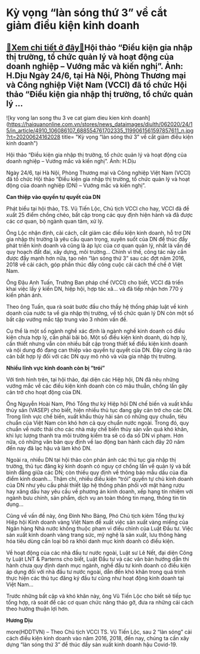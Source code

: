 Kỳ vọng “làn sóng thứ 3” về cắt giảm điều kiện kinh doanh
=========================================================

[:gift:Xem chi tiết ở đây:gift:](https://hddtvn.com/ky-vong-lan-song-thu-3-ve-cat-giam-dieu-kien-kinh-doanh/)Hội thảo “Điều kiện gia nhập thị trường, tổ chức quản lý và hoạt động của doanh nghiệp – Vướng mắc và kiến nghị”. Ảnh: H.Dịu Ngày 24/6, tại Hà Nội, Phòng Thương mại và Công nghiệp Việt Nam (VCCI) đã tổ chức Hội thảo “Điều kiện gia nhập thị trường, tổ chức quản lý …
-------------------------------------------------------------------------------------------------------------------------------------------------------------------------------------------------------------------------------------------------------------------------





![ky vong lan song thu 3 ve cat giam dieu kien kinh doanh](https://haiquanonline.com.vn/stores/news_dataimages/diulth/062020/24/15/in_article/4910_106086107_688554761702335_1199061561597857611_n.jpg?rt=20200624162028 title= "Kỳ vọng “làn sóng thứ 3” về cắt giảm điều kiện kinh doanh")


Hội thảo “Điều kiện gia nhập thị trường, tổ chức quản lý và hoạt động của doanh nghiệp – Vướng mắc và kiến nghị”. Ảnh: H.Dịu



Ngày 24/6, tại Hà Nội, Phòng Thương mại và Công nghiệp Việt Nam (VCCI) đã tổ chức Hội thảo “Điều kiện gia nhập thị trường, tổ chức quản lý và hoạt động của doanh nghiệp (DN) – Vướng mắc và kiến nghị”.


**Can thiệp vào quyền tự quyết của DN**


Phát biểu tại hội thảo, TS. Vũ Tiến Lộc, Chủ tịch VCCI cho hay, VCCI đã đề xuất 25 điểm chồng chéo, bất cập trong các quy định hiện hành và đã được các cơ quan, bộ ngành quan tâm, xử lý.


Ông Lộc nhận định, cải cách, cắt giảm các điều kiện kinh doanh, hỗ trợ DN gia nhập thị trường là yêu cầu quan trọng, xuyên suốt của DN để thúc đẩy phát triển kinh doanh và cũng là áp lực của cơ quan quản lý, nhất là vấn đề quy hoạch đất đai, xây dựng, môi trường… Chính vì thế, công tác này cần được đẩy mạnh hơn nữa, tạo nên “làn sóng thứ 3” sau các đợt năm 2016, 2018 về cải cách, góp phần thúc đẩy công cuộc cải cách thể chế ở Việt Nam.


Ông Đậu Anh Tuấn, Trưởng Ban pháp chế (VCCI) cho biết, VCCI đã triển khai việc lấy ý kiến DN, hiệp hội, hợp tác xã… và đã tiếp nhận hơn 770 ý kiến phản ánh.


Theo ông Tuấn, qua rà soát bước đầu cho thấy hệ thống pháp luật về kinh doanh của nước ta về gia nhập thị trường, về tổ chức quản lý DN còn một số bất cập vướng mắc tập trung vào 3 nhóm vấn đề.


Cụ thể là một số ngành nghề xác định là ngành nghề kinh doanh có điều kiện chưa hợp lý, cần phải bãi bỏ. Một số điều kiện kinh doanh, dù hợp lý, cần thiết nhưng vẫn còn nhiều bất cập trong thiết kế điều kiện kinh doanh và nội dung đó đang can thiệp vào quyền tự quyết của DN. Đây cũng là rào cản bất hợp lý đối với các DN quy mô nhỏ và vừa gia nhập thị trường.


**Nhiều lĩnh vực kinh doanh còn bị “trói”**


Với tình hình trên, tại hội thảo, đại diện các Hiệp hội, DN đã nêu những vướng mắc về các điều kiện kinh doanh còn có mâu thuẫn, chồng lấn gây cản trở cho hoạt động của DN.


Ông Nguyễn Hoài Nam, Phó Tổng thư ký Hiệp hội DN chế biến và xuất khẩu thủy sản (VASEP) cho biết, hiện nhiều thủ tục đang gây cản trở cho các DN. Trong lĩnh vực chế biến, xuất khẩu thủy hải sản có những quy chuẩn, tiêu chuẩn của Việt Nam còn khó hơn cả quy chuẩn nước ngoài. Trong đó, quy chuẩn về nước thải cho các nhà máy chế biến thủy sản vẫn quá khó khăn, khi lực lượng thanh tra môi trường kiểm tra sẽ có đa số DN vi phạm. Hơn nữa, có những văn bản quy định về lao động ban hành cách đây 20 năm đến nay đã lạc hậu và làm khó DN.


Ngoài ra, nhiều DN tại hội thảo còn phản ánh các thủ tục gia nhập thị trường, thủ tục đăng ký kinh doanh có nguy cơ chồng lấn về quản lý và bất bình đẳng giữa các DN; còn thiếu quy định về thông báo mẫu dấu của địa điểm kinh doanh… Thậm chí, nhiều điều kiện “trói” quyền tự chủ kinh doanh của DN như yêu cầu phải thiết lập hệ thống phân phối với mặt hàng rượu hay xăng dầu hay yêu cầu về phương án kinh doanh, xếp hạng tín nhiệm với ngành bưu chính, sản phẩm, dịch vụ an toàn thông tin mạng, thông tin tín dụng…


Cũng về vấn đề này, ông Đinh Nho Bảng, Phó Chủ tịch kiêm Tổng thư ký Hiệp hội Kinh doanh vàng Việt Nam đề xuất việc sản xuất vàng miếng của Ngân hàng Nhà nước không thuộc pham vi điều chỉnh của Luật Đầu tư. Việc sản xuất kinh doanh vàng trang sức, mỹ nghệ là sản xuất, lưu thông hàng hóa tiêu dùng cần loại bỏ ra khỏi danh mục kinh doanh có điều kiện.


Về hoạt động của các nhà đầu tư nước ngoài, Luật sư Lê Nết, đại diện Công ty Luật LNT & Parterns cho biết, Luật Đầu tư và các văn bản hướng dẫn thi hành chưa quy định danh mục ngành, nghề đầu tư kinh doanh có điều kiện áp dụng đối với nhà đầu tư nước ngoài, dẫn đến khó khăn trong quá trình thực hiện các thủ tục đăng ký đầu tư cũng như hoạt động kinh doanh tại Việt Nam…


Trước những bất cập và khó khăn này, ông Vũ Tiến Lộc cho biết sẽ tiếp tục tổng hợp, rà soát để các cơ quan chức năng tháo gỡ, đưa ra những cải cách theo hướng thuận lợi hơn.




**Hương Dịu**



more(HDDTVN) – Theo Chủ tịch VCCI TS. Vũ Tiến Lộc, sau 2 “làn sóng” cải cách điều kiện kinh doanh vào năm 2016, 2018, đến nay, chúng ta cần xây dựng “làn sóng thứ 3” để thúc đẩy sản xuất kinh doanh hậu Covid-19.

